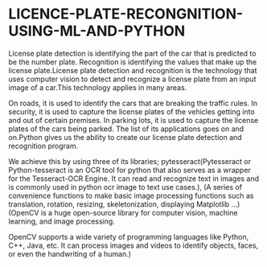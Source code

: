 # LICENCE-PLATE-RECONGNITION-USING-ML-AND-PYTHON

License plate detection is identifying the part of the car that is predicted to be the number plate. Recognition is identifying the values that make up the license plate.License plate detection and recognition is the technology that uses computer vision to detect and recognize a license plate from an input image of a car.This technology applies in many areas. 

On roads, it is used to identify the cars that are breaking the traffic rules. In security, it is used to capture the license plates of the vehicles getting into and out of certain premises. In parking lots, it is used to capture the license plates of the cars being parked. The list of its applications goes on and on.Python gives us the ability to create our license plate detection and recognition program.

We achieve this by using three of its libraries; pytesseract(Pytesseract or Python-tesseract is an OCR tool for python that also serves as a wrapper for the Tesseract-OCR Engine. It can read and recognize text in images and is commonly used in python ocr image to text use cases.), (A series of convenience functions to make basic image processing functions such as translation, rotation, resizing, skeletonization, displaying Matplotlib ...) (OpenCV is a huge open-source library for computer vision, machine learning, and image processing. 

OpenCV supports a wide variety of programming languages like Python, C++, Java, etc. It can process images and videos to identify objects, faces, or even the handwriting of a human.)
